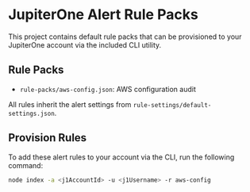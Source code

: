 # JupiterOne Alert Rule Packs

This project contains default rule packs that can be provisioned to your
JupiterOne account via the included CLI utility.

## Rule Packs

- `rule-packs/aws-config.json`: AWS configuration audit

All rules inherit the alert settings from `rule-settings/default-settings.json`.

## Provision Rules

To add these alert rules to your account via the CLI, run the following command:

```bash
node index -a <j1AccountId> -u <j1Username> -r aws-config
```
